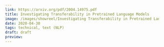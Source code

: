 ```yaml
---
link: https://arxiv.org/pdf/2004.14975.pdf
title: Investigating Transferability in Pretrained Language Models
image: /images/showreel/Investigating Transferability in Pretrained Language Models.jpg
date: 2020-04-30
tags: technical, text (NLP)
draft: draft
preview:
---
```



